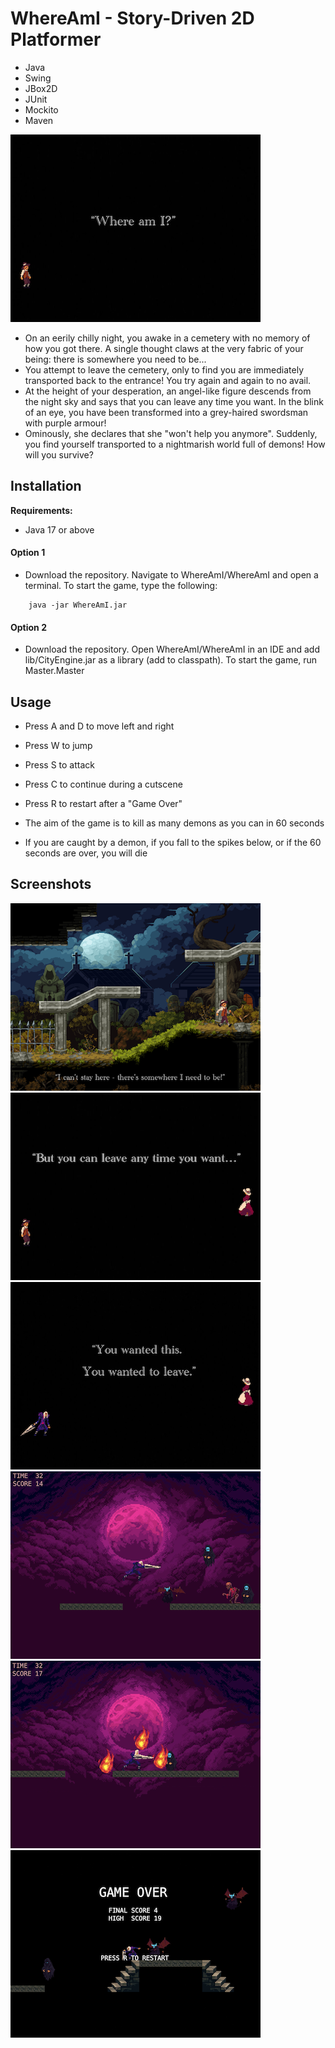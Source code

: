 # WhereAmI - Story-Driven 2D Platformer

- Java
- Swing
- JBox2D
- JUnit
- Mockito
- Maven

![](Screenshots/1.png)

- On an eerily chilly night, you awake in a cemetery with no memory of how you got there. A single thought claws at the very fabric of your being: there is somewhere you need to be...
- You attempt to leave the cemetery, only to find you are immediately transported back to the entrance! You try again and again to no avail.
- At the height of your desperation, an angel-like figure descends from the night sky and says that you can leave any time you want. In the blink of an eye, you have been transformed into a grey-haired swordsman with purple armour! 
- Ominously, she declares that she "won't help you anymore". Suddenly, you find yourself transported to a nightmarish world full of demons! How will you survive?


## Installation
**Requirements:**
- Java 17 or above

#### Option 1
- Download the repository. Navigate to WhereAmI/WhereAmI and open a terminal. To start the game, type the following:

```
	java -jar WhereAmI.jar
```

#### Option 2
- Download the repository. Open WhereAmI/WhereAmI in an IDE and add lib/CityEngine.jar as a library (add to classpath). To start the game, run Master.Master


## Usage
- Press A and D to move left and right
- Press W to jump
- Press S to attack
- Press C to continue during a cutscene
- Press R to restart after a "Game Over"


- The aim of the game is to kill as many demons as you can in 60 seconds
- If you are caught by a demon, if you fall to the spikes below, or if the 60 seconds are over, you will die

## Screenshots

![](Screenshots/2.png)
![](Screenshots/3.png)
![](Screenshots/4.png)
![](Screenshots/5.png)
![](Screenshots/6.png)
![](Screenshots/7.png)
